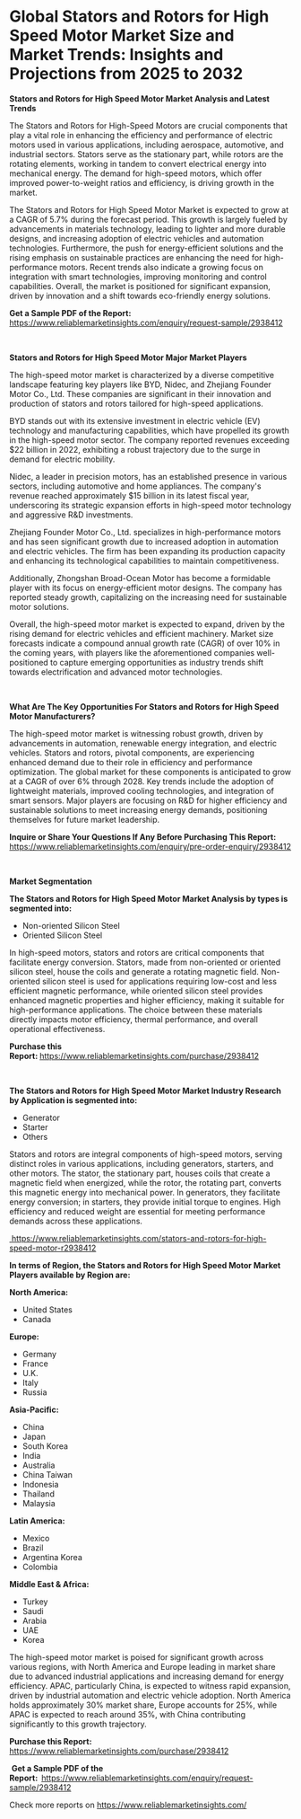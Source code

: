 <p><h1>Global Stators and Rotors for High Speed Motor Market Size and Market Trends: Insights and Projections from 2025 to 2032</h1></p><p><strong>Stators and Rotors for High Speed Motor Market Analysis and Latest Trends</strong></p>
<p><p>The Stators and Rotors for High-Speed Motors are crucial components that play a vital role in enhancing the efficiency and performance of electric motors used in various applications, including aerospace, automotive, and industrial sectors. Stators serve as the stationary part, while rotors are the rotating elements, working in tandem to convert electrical energy into mechanical energy. The demand for high-speed motors, which offer improved power-to-weight ratios and efficiency, is driving growth in the market.</p><p>The Stators and Rotors for High Speed Motor Market is expected to grow at a CAGR of 5.7% during the forecast period. This growth is largely fueled by advancements in materials technology, leading to lighter and more durable designs, and increasing adoption of electric vehicles and automation technologies. Furthermore, the push for energy-efficient solutions and the rising emphasis on sustainable practices are enhancing the need for high-performance motors. Recent trends also indicate a growing focus on integration with smart technologies, improving monitoring and control capabilities. Overall, the market is positioned for significant expansion, driven by innovation and a shift towards eco-friendly energy solutions.</p></p>
<p><strong>Get a Sample PDF of the Report:&nbsp;</strong> <a href="https://www.reliablemarketinsights.com/enquiry/request-sample/2938412?utm_campaign=2530&utm_medium=2&utm_source=Github&utm_content=ia&utm_term=15032025&utm_id=stators-and-rotors-for-high-speed-motor">https://www.reliablemarketinsights.com/enquiry/request-sample/2938412</a></p>
<p>&nbsp;</p>
<p><strong>Stators and Rotors for High Speed Motor Major Market Players</strong></p>
<p><p>The high-speed motor market is characterized by a diverse competitive landscape featuring key players like BYD, Nidec, and Zhejiang Founder Motor Co., Ltd. These companies are significant in their innovation and production of stators and rotors tailored for high-speed applications.</p><p>BYD stands out with its extensive investment in electric vehicle (EV) technology and manufacturing capabilities, which have propelled its growth in the high-speed motor sector. The company reported revenues exceeding $22 billion in 2022, exhibiting a robust trajectory due to the surge in demand for electric mobility.</p><p>Nidec, a leader in precision motors, has an established presence in various sectors, including automotive and home appliances. The company's revenue reached approximately $15 billion in its latest fiscal year, underscoring its strategic expansion efforts in high-speed motor technology and aggressive R&D investments.</p><p>Zhejiang Founder Motor Co., Ltd. specializes in high-performance motors and has seen significant growth due to increased adoption in automation and electric vehicles. The firm has been expanding its production capacity and enhancing its technological capabilities to maintain competitiveness. </p><p>Additionally, Zhongshan Broad-Ocean Motor has become a formidable player with its focus on energy-efficient motor designs. The company has reported steady growth, capitalizing on the increasing need for sustainable motor solutions.</p><p>Overall, the high-speed motor market is expected to expand, driven by the rising demand for electric vehicles and efficient machinery. Market size forecasts indicate a compound annual growth rate (CAGR) of over 10% in the coming years, with players like the aforementioned companies well-positioned to capture emerging opportunities as industry trends shift towards electrification and advanced motor technologies.</p></p>
<p>&nbsp;</p>
<p><strong>What Are The Key Opportunities For Stators and Rotors for High Speed Motor Manufacturers?</strong></p>
<p><p>The high-speed motor market is witnessing robust growth, driven by advancements in automation, renewable energy integration, and electric vehicles. Stators and rotors, pivotal components, are experiencing enhanced demand due to their role in efficiency and performance optimization. The global market for these components is anticipated to grow at a CAGR of over 6% through 2028. Key trends include the adoption of lightweight materials, improved cooling technologies, and integration of smart sensors. Major players are focusing on R&D for higher efficiency and sustainable solutions to meet increasing energy demands, positioning themselves for future market leadership.</p></p>
<p><strong>Inquire or Share Your Questions If Any Before Purchasing This Report:</strong> <a href="https://www.reliablemarketinsights.com/enquiry/pre-order-enquiry/2938412?utm_campaign=2530&utm_medium=2&utm_source=Github&utm_content=ia&utm_term=15032025&utm_id=stators-and-rotors-for-high-speed-motor">https://www.reliablemarketinsights.com/enquiry/pre-order-enquiry/2938412</a></p>
<p>&nbsp;</p>
<p><strong>Market Segmentation</strong></p>
<p><strong>The Stators and Rotors for High Speed Motor Market Analysis by types is segmented into:</strong></p>
<p><ul><li>Non-oriented Silicon Steel</li><li>Oriented Silicon Steel</li></ul></p>
<p><p>In high-speed motors, stators and rotors are critical components that facilitate energy conversion. Stators, made from non-oriented or oriented silicon steel, house the coils and generate a rotating magnetic field. Non-oriented silicon steel is used for applications requiring low-cost and less efficient magnetic performance, while oriented silicon steel provides enhanced magnetic properties and higher efficiency, making it suitable for high-performance applications. The choice between these materials directly impacts motor efficiency, thermal performance, and overall operational effectiveness.</p></p>
<p><strong>Purchase this Report:&nbsp;</strong><a href="https://www.reliablemarketinsights.com/purchase/2938412?utm_campaign=2530&utm_medium=2&utm_source=Github&utm_content=ia&utm_term=15032025&utm_id=stators-and-rotors-for-high-speed-motor">https://www.reliablemarketinsights.com/purchase/2938412</a></p>
<p>&nbsp;</p>
<p><strong>The Stators and Rotors for High Speed Motor Market Industry Research by Application is segmented into:</strong></p>
<p><ul><li>Generator</li><li>Starter</li><li>Others</li></ul></p>
<p><p>Stators and rotors are integral components of high-speed motors, serving distinct roles in various applications, including generators, starters, and other motors. The stator, the stationary part, houses coils that create a magnetic field when energized, while the rotor, the rotating part, converts this magnetic energy into mechanical power. In generators, they facilitate energy conversion; in starters, they provide initial torque to engines. High efficiency and reduced weight are essential for meeting performance demands across these applications.</p></p>
<p><a href="https://www.reliablemarketinsights.com/stators-and-rotors-for-high-speed-motor-r2938412?utm_campaign=2530&utm_medium=2&utm_source=Github&utm_content=ia&utm_term=15032025&utm_id=stators-and-rotors-for-high-speed-motor">&nbsp;https://www.reliablemarketinsights.com/stators-and-rotors-for-high-speed-motor-r2938412</a></p>
<p><strong>In terms of Region, the Stators and Rotors for High Speed Motor Market Players available by Region are:</strong></p>
<p>
    <p> <strong> North America: </strong>
        <ul>
            <li>United States</li>
            <li>Canada</li>
        </ul>
        </p> 
    <p> <strong> Europe: </strong>
        <ul>
            <li>Germany</li>
            <li>France</li>
            <li>U.K.</li>
            <li>Italy</li>
            <li>Russia</li>
        </ul>
        </p> 
    <p> <strong> Asia-Pacific: </strong>
        <ul>
            <li>China</li>
            <li>Japan</li>
            <li>South Korea</li>
            <li>India</li>
            <li>Australia</li>
            <li>China Taiwan</li>
            <li>Indonesia</li>
            <li>Thailand</li>
            <li>Malaysia</li>
        </ul>
        </p> 
    <p> <strong> Latin America: </strong>
        <ul>
            <li>Mexico</li>
            <li>Brazil</li>
            <li>Argentina Korea</li>
            <li>Colombia</li>
        </ul>
        </p> 
    <p> <strong> Middle East & Africa: </strong>
        <ul>
            <li>Turkey</li>
            <li>Saudi</li>
            <li>Arabia</li>
            <li>UAE</li>
            <li>Korea</li>
        </ul>
    </p>
    </p>
<p><p>The high-speed motor market is poised for significant growth across various regions, with North America and Europe leading in market share due to advanced industrial applications and increasing demand for energy efficiency. APAC, particularly China, is expected to witness rapid expansion, driven by industrial automation and electric vehicle adoption. North America holds approximately 30% market share, Europe accounts for 25%, while APAC is expected to reach around 35%, with China contributing significantly to this growth trajectory.</p></p>
<p><strong>Purchase this Report: </strong><a href="https://www.reliablemarketinsights.com/purchase/2938412?utm_campaign=2530&utm_medium=2&utm_source=Github&utm_content=ia&utm_term=15032025&utm_id=stators-and-rotors-for-high-speed-motor">https://www.reliablemarketinsights.com/purchase/2938412</a></p>
<p>&nbsp;<strong>Get a Sample PDF of the Report:&nbsp;&nbsp;</strong><a href="https://www.reliablemarketinsights.com/enquiry/request-sample/2938412?utm_campaign=2530&utm_medium=2&utm_source=Github&utm_content=ia&utm_term=15032025&utm_id=stators-and-rotors-for-high-speed-motor">https://www.reliablemarketinsights.com/enquiry/request-sample/2938412</a></p>
<p><strong></strong></p>
<p>Check more reports on <a href="https://www.reliablemarketinsights.com/?utm_campaign=2530&utm_medium=2&utm_source=Github&utm_content=ia&utm_term=15032025&utm_id=stators-and-rotors-for-high-speed-motor">https://www.reliablemarketinsights.com/</a></p>